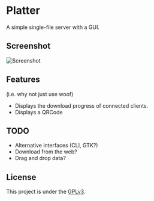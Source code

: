 Platter
=======

A simple single-file server with a GUI.

Screenshot
----------

![Screenshot](https://raw.github.com/Stebalien/platter/screenshots/screenshot.png)

Features
--------
(i.e. why not just use woof)

* Displays the download progress of connected clients.
* Displays a QRCode

TODO
----

* Alternative interfaces (CLI, GTK?)
* Download from the web?
* Drag and drop data?

License
-------

This project is under the [GPLv3](http://www.gnu.org/licenses/gpl.html).


